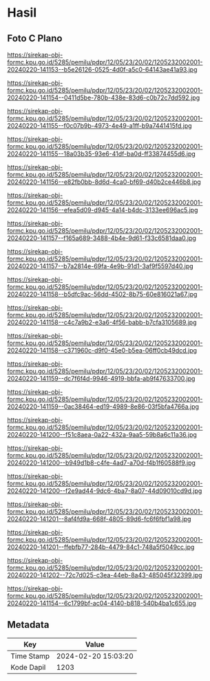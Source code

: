 # Hasil

## Foto C Plano

https://sirekap-obj-formc.kpu.go.id/5285/pemilu/pdpr/12/05/23/20/02/1205232002001-20240220-141153--b5e26126-0525-4d0f-a5c0-64143ae41a93.jpg

https://sirekap-obj-formc.kpu.go.id/5285/pemilu/pdpr/12/05/23/20/02/1205232002001-20240220-141154--0411d5be-780b-438e-83d6-c0b72c7dd592.jpg

https://sirekap-obj-formc.kpu.go.id/5285/pemilu/pdpr/12/05/23/20/02/1205232002001-20240220-141155--f0c07b9b-4973-4e49-a1ff-b9a7441415fd.jpg

https://sirekap-obj-formc.kpu.go.id/5285/pemilu/pdpr/12/05/23/20/02/1205232002001-20240220-141155--18a03b35-93e6-41df-ba0d-ff33874455d6.jpg

https://sirekap-obj-formc.kpu.go.id/5285/pemilu/pdpr/12/05/23/20/02/1205232002001-20240220-141156--e82fb0bb-8d6d-4ca0-bf69-d40b2ce446b8.jpg

https://sirekap-obj-formc.kpu.go.id/5285/pemilu/pdpr/12/05/23/20/02/1205232002001-20240220-141156--efea5d09-d945-4a14-b4dc-3133ee696ac5.jpg

https://sirekap-obj-formc.kpu.go.id/5285/pemilu/pdpr/12/05/23/20/02/1205232002001-20240220-141157--f165a689-3488-4b4e-9d61-f33c6581daa0.jpg

https://sirekap-obj-formc.kpu.go.id/5285/pemilu/pdpr/12/05/23/20/02/1205232002001-20240220-141157--b7a2814e-69fa-4e9b-91d1-3af9f5597d40.jpg

https://sirekap-obj-formc.kpu.go.id/5285/pemilu/pdpr/12/05/23/20/02/1205232002001-20240220-141158--b5dfc9ac-56dd-4502-8b75-60e816021a67.jpg

https://sirekap-obj-formc.kpu.go.id/5285/pemilu/pdpr/12/05/23/20/02/1205232002001-20240220-141158--c4c7a9b2-e3a6-4f56-babb-b7cfa3105689.jpg

https://sirekap-obj-formc.kpu.go.id/5285/pemilu/pdpr/12/05/23/20/02/1205232002001-20240220-141158--c371960c-d9f0-45e0-b5ea-06ff0cb49dcd.jpg

https://sirekap-obj-formc.kpu.go.id/5285/pemilu/pdpr/12/05/23/20/02/1205232002001-20240220-141159--dc7f6f4d-9946-4919-bbfa-ab9f47633700.jpg

https://sirekap-obj-formc.kpu.go.id/5285/pemilu/pdpr/12/05/23/20/02/1205232002001-20240220-141159--0ac38464-ed19-4989-8e86-03f5bfa4766a.jpg

https://sirekap-obj-formc.kpu.go.id/5285/pemilu/pdpr/12/05/23/20/02/1205232002001-20240220-141200--f51c8aea-0a22-432a-9aa5-59b8a6c11a36.jpg

https://sirekap-obj-formc.kpu.go.id/5285/pemilu/pdpr/12/05/23/20/02/1205232002001-20240220-141200--b949d1b8-c4fe-4ad7-a70d-f4b1f60588f9.jpg

https://sirekap-obj-formc.kpu.go.id/5285/pemilu/pdpr/12/05/23/20/02/1205232002001-20240220-141200--f2e9ad44-9dc6-4ba7-8a07-44d09010cd9d.jpg

https://sirekap-obj-formc.kpu.go.id/5285/pemilu/pdpr/12/05/23/20/02/1205232002001-20240220-141201--8af4fd9a-668f-4805-89d6-fc6f6fbf1a98.jpg

https://sirekap-obj-formc.kpu.go.id/5285/pemilu/pdpr/12/05/23/20/02/1205232002001-20240220-141201--ffebfb77-284b-4479-84c1-748a5f5049cc.jpg

https://sirekap-obj-formc.kpu.go.id/5285/pemilu/pdpr/12/05/23/20/02/1205232002001-20240220-141202--72c7d025-c3ea-44eb-8a43-485045f32399.jpg

https://sirekap-obj-formc.kpu.go.id/5285/pemilu/pdpr/12/05/23/20/02/1205232002001-20240220-141154--6c1799bf-ac04-4140-b818-540b4ba1c655.jpg


## Metadata

| Key        | Value               |
| ---------- | ------------------- |
| Time Stamp | 2024-02-20 15:03:20 |
| Kode Dapil | 1203                |



